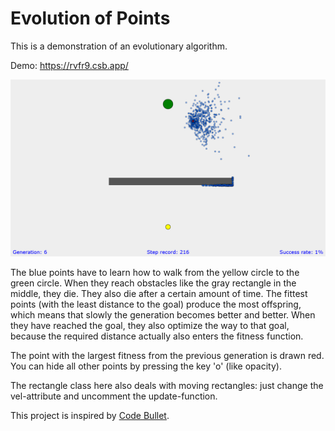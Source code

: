 # Evolution of Points

This is a demonstration of an evolutionary algorithm.

Demo: https://rvfr9.csb.app/

![Screenshot](screenshot.png)

The blue points have to learn how to walk from the yellow circle to the green circle. When they reach obstacles like the gray rectangle in the middle, they die. They also die after a certain amount of time. The fittest points (with the least distance to the goal) produce the most offspring, which means that slowly the generation becomes better and better. When they have reached the goal, they also optimize the way to that goal, because the required distance actually also enters the fitness function.

The point with the largest fitness from the previous generation is drawn red. You can hide all other points by pressing the key 'o' (like opacity).

The rectangle class here also deals with moving rectangles: just change the vel-attribute and uncomment the update-function.

This project is inspired by [Code Bullet](https://www.youtube.com/channel/UC0e3QhIYukixgh5VVpKHH9Q/).
